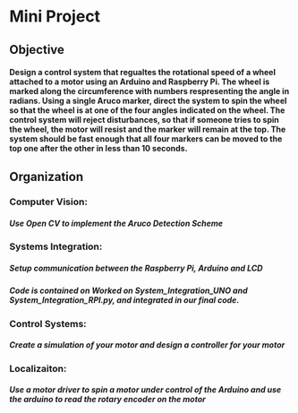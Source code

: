 # Mini Project

## Objective
#### Design a control system that regualtes the rotational speed of a wheel attached to a motor using an Arduino and Raspberry Pi. The wheel is marked along the circumference with numbers respresenting the angle in radians. Using a single Aruco marker, direct the system to spin the wheel so that the wheel is at one of the four angles indicated on the wheel. The control system will reject disturbances, so that if someone tries to spin the wheel, the motor will resist and the marker will remain at the top. The system should be fast enough that all four markers can be moved to the top one after the other in less than 10 seconds.

## Organization

### Computer Vision:
##### Use Open CV to implement the Aruco Detection Scheme

### Systems Integration:
##### Setup communication between the Raspberry Pi, Arduino and LCD
##### Code is contained on Worked on System_Integration_UNO and System_Integration_RPI.py, and integrated in our final code. 

### Control Systems:
##### Create a simulation of your motor and design a controller for your motor

### Localizaiton:
##### Use a motor driver to spin a motor under control of the Arduino and use the arduino to read the rotary encoder on the motor
